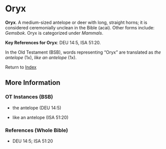 # Oryx
**Oryx**. 
A medium-sized antelope or deer with long, straight horns; it is considered ceremonially unclean in the Bible (acai). 
Other forms include: 
*Gemsbok*. 
Oryx is categorized under _Mammals_. 


**Key References for Oryx**: 
DEU 14:5, ISA 51:20. 


In the Old Testament (BSB), words representing “Oryx” are translated as 
*the antelope* (1x), *like an antelope* (1x). 




Return to [Index](00-Index.md)

## More Information

### OT Instances (BSB)

* the antelope (DEU 14:5)

* like an antelope (ISA 51:20)



### References (Whole Bible)

* DEU 14:5; ISA 51:20



